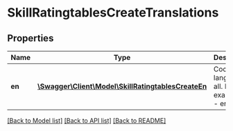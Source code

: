 # SkillRatingtablesCreateTranslations

## Properties
Name | Type | Description | Notes
------------ | ------------- | ------------- | -------------
**en** | [**\Swagger\Client\Model\SkillRatingtablesCreateEn**](SkillRatingtablesCreateEn.md) | Code of the language or all. In this example EN - english | 

[[Back to Model list]](../README.md#documentation-for-models) [[Back to API list]](../README.md#documentation-for-api-endpoints) [[Back to README]](../README.md)


